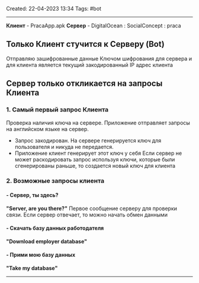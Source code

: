 Created: 22-04-2023 13:34
Tags: #bot
___
**Клиент** - PracaApp.apk
**Сервер** - DigitalOcean : SocialConcept : praca

## Только Клиент стучится к Серверу (Bot)
Отправляю зашифрованные данные
Ключом шифрования для сервера и для клиента является текущий закодированный IP адрес клиента

## Сервер только откликается на запросы Клиента

### 1. Самый первый запрос Клиента
Проверка наличия ключа на сервере.
Приложение отправляет запросы на английском языке на сервер. 
- Запрос закодирован. 
На сервере генерируется ключ для пользователя и никуда не передается. 
- Приложение клиент генерирует этот ключ у себя
Если сервер не может раскодировать запрос используя ключи, которые были сгенерированы раньше, то создается новый ключ для клиента

### 2. Возможные запросы клиента

#### - Сервер, ты здесь?
**"Server, are you there?"**
Первое сообщение серверу для проверки связи. Если сервер отвечает, то можно начать обмен данными

#### - Скачать базу данных работодателя
**"Download employer database"**

#### - Прими мою базу данных
**"Take my database"**


___
